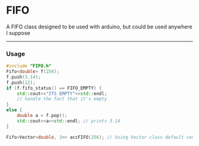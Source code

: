# FIFO
A FIFO class designed to be used with arduino, but could be used anywhere I suppose

---

### Usage 
```cpp
#include "FIFO.h"
Fifo<double> f(256);
f.push(3.14);
f.push(12);
if (f.fifo_status() == FIFO_EMPTY) {
    std::cout<<"ITS EMPTY"<<std::endl;
    // handle the fact that it's empty
}
else {
    double a = f.pop();
    std::cout<<a<<std::endl; // prints 3.14
}

Fifo<Vector<double, 3>> accFIFO(256); // Using Vector class default constructor
```

